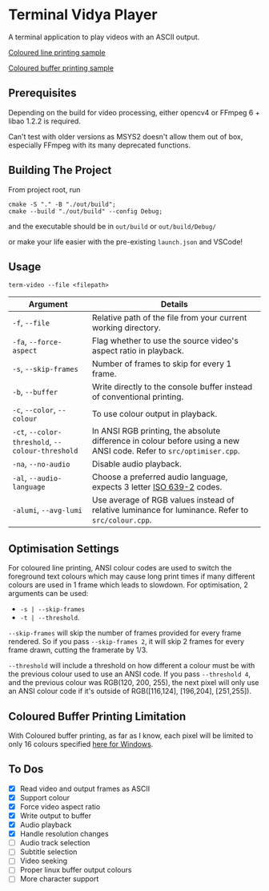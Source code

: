 # Terminal Vidya Player

A terminal application to play videos with an ASCII output.

[Coloured line printing sample](https://www.youtube.com/watch?v=H09VKJ3H3Lk)

[Coloured buffer printing sample](https://www.youtube.com/watch?v=KUX2ZvlXs1w)

## Prerequisites
Depending on the build for video processing, either opencv4 or FFmpeg 6 + libao 1.2.2 is required.

Can't test with older versions as MSYS2 doesn't allow them out of box, especially FFmpeg with its many deprecated functions.

## Building The Project
From project root, run
```
cmake -S "." -B "./out/build";
cmake --build "./out/build" --config Debug;
```
and the executable should be in `out/build` or `out/build/Debug/`

or make your life easier with the pre-existing `launch.json` and VSCode!

## Usage

`term-video --file <filepath>`

| Argument | Details |
| -------- | ------- |
| `-f`, `--file` | Relative path of the file from your current working directory. |
| `-fa`, `--force-aspect` | Flag whether to use the source video's aspect ratio in playback. |
| `-s`, `--skip-frames` | Number of frames to skip for every 1 frame. |
| `-b`, `--buffer` | Write directly to the console buffer instead of conventional printing. |
| `-c`, `--color`, `--colour` | To use colour output in playback. |
| `-ct`, `--color-threshold`, `--colour-threshold` | In ANSI RGB printing, the absolute difference in colour before using a new ANSI code. Refer to `src/optimiser.cpp`. |
| `-na`, `--no-audio` | Disable audio playback. |
| `-al`, `--audio-language` | Choose a preferred audio language, expects 3 letter [ISO 639-2](https://en.wikipedia.org/wiki/List_of_ISO_639-2_codes) codes. |
| `-alumi`, `--avg-lumi` | Use average of RGB values instead of relative luminance for luminance. Refer to `src/colour.cpp`. |


## Optimisation Settings

For coloured line printing, ANSI colour codes are used to switch the foreground text colours which may cause long print times if many different colours are used in 1 frame which leads to slowdown. For optimisation, 2 arguments can be used: 
- `-s | --skip-frames` 
- `-t | --threshold`.

`--skip-frames` will skip the number of frames provided for every frame rendered. So if you pass `--skip-frames 2`, it will skip 2 frames for every frame drawn, cutting the framerate by 1/3.

`--threshold` will include a threshold on how different a colour must be with the previous colour used to use an ANSI code. If you pass `--threshold 4`, and the previous colour was RGB(120, 200, 255), the next pixel will only use an ANSI colour code if it's outside of RGB([116,124], [196,204], [251,255]). 

## Coloured Buffer Printing Limitation
With Coloured buffer printing, as far as I know, each pixel will be limited to only 16 colours specified [here for Windows](https://learn.microsoft.com/en-us/windows/console/char-info-str).

## To Dos

- [x] Read video and output frames as ASCII
- [x] Support colour
- [x] Force video aspect ratio
- [x] Write output to buffer
- [x] Audio playback
- [x] Handle resolution changes
- [ ] Audio track selection
- [ ] Subtitle selection
- [ ] Video seeking
- [ ] Proper linux buffer output colours
- [ ] More character support